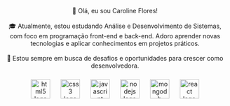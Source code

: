 <p align="center">👋 Olá, eu sou Caroline Flores!<br><br>🎓 Atualmente, estou estudando Análise e Desenvolvimento de Sistemas, com foco em programação front-end e back-end. Adoro aprender novas tecnologias e aplicar conhecimentos em projetos práticos.<br><br>🌱 Estou sempre em busca de desafios e oportunidades para crescer como desenvolvedora. </p>

###

<div align="center">
  <img src="https://skillicons.dev/icons?i=html" height="44" alt="html5 logo"  />
  <img width="16" />
  <img src="https://skillicons.dev/icons?i=css" height="44" alt="css3 logo"  />
  <img width="16" />
  <img src="https://skillicons.dev/icons?i=js" height="44" alt="javascript logo"  />
  <img width="16" />
  <img src="https://skillicons.dev/icons?i=nodejs" height="44" alt="nodejs logo"  />
  <img width="16" />
  <img src="https://skillicons.dev/icons?i=mongodb" height="44" alt="mongodb logo"  />
  <img width="16" />
  <img src="https://skillicons.dev/icons?i=react" height="44" alt="react logo"  />
</div>






